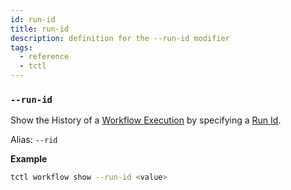 ```yaml
---
id: run-id
title: run-id
description: definition for the --run-id modifier
tags:
  - reference
  - tctl
---
```


### `--run-id`

Show the History of a [Workflow Execution](/concepts/what-is-a-workflow-execution) by specifying a [Run Id](/concepts/what-is-a-run-id).

Alias: `--rid`

**Example**

```bash
tctl workflow show --run-id <value>
```
